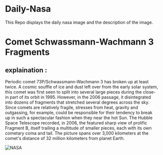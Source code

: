 # Daily-Nasa

This Repo displays the daily nasa image and the description of the image.

<!--NASA-->
# Comet Schwassmann-Wachmann 3 Fragments
## explaination :

Periodic comet 73P/Schwassmann-Wachmann 3 has broken up at least twice. A cosmic souffle of ice and dust left over from the early solar system, this comet was first seen to split into several large pieces during the close-in part of its orbit in 1995.  However, in the 2006 passage, it disintegrated into dozens of fragments that stretched several degrees across the sky. Since comets are relatively fragile, stresses from heat, gravity and outgassing, for example, could be responsible for their tendency to break up in such a spectacular fashion when they near the hot Sun. The Hubble Space Telescope recorded, in 2006, the featured sharp view of prolific Fragment B, itself trailing a multitude of smaller pieces, each with its own cometary coma and tail. The picture spans over 3,000 kilometers at the comet's distance of 32 million kilometers from planet Earth.

![NASA](https://apod.nasa.gov/apod/image/2309/fragb73p_hst_960.jpg)
<!--/NASA-->